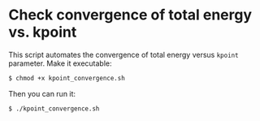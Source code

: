 # Check convergence of total energy vs. kpoint 
This script automates the convergence of total energy versus `kpoint` parameter. Make it executable:
```bash
$ chmod +x kpoint_convergence.sh
```
Then you can run it:
```bash
$ ./kpoint_convergence.sh
```
